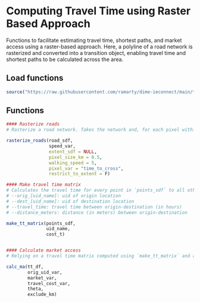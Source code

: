 # Computing Travel Time using Raster Based Approach

Functions to facilitate estimating travel time, shortest paths, and market access using a raster-based approach. Here, a polyline of a road network is rasterized and converted into a transition object, enabling travel time and shortest paths to be calculated across the area.

## Load functions
```r
source("https://raw.githubusercontent.com/ramarty/dime-ieconnect/main/travel-time-raster/travel-time-raster.R")
```

## Functions
```r
#### Rasterize roads
# Rasterize a road network. Takes the network and, for each pixel within the raster, assigns the fastest speed. 

rasterize_roads(road_sdf, 
                speed_var, 
                extent_sdf = NULL,
                pixel_size_km = 0.5,
                walking_speed = 5,
                pixel_var = "time_to_cross",
                restrict_to_extent = F)

#### Make travel time matrix
# Calculates the travel time for every point in `points_sdf` to all other points in `points_sdf`. Returns a matrix with the following variables: 
# --orig_[uid_name]: uid of origin location
# --dest_[uid_name]: uid of destination location
# --travel_time: travel time between origin-destination (in hours)
# --distance_meters: distance (in meters) between origin-destination

make_tt_matrix(points_sdf,
               uid_name,
               cost_t)


#### Calculate market access
# Relying on a travel time matrix computed using `make_tt_matrix` and a measure of market size (e.g., population), computes market access for each location

calc_ma(tt_df,
        orig_uid_var,
        market_var,
        travel_cost_var,
        theta,
        exclude_km)
```




